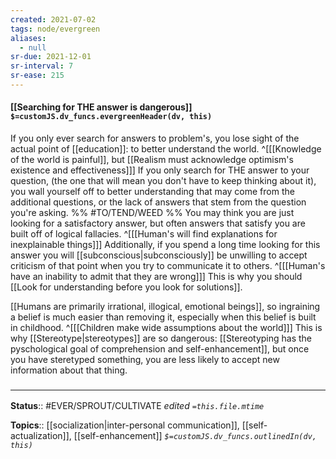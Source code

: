 ```yaml
---
created: 2021-07-02
tags: node/evergreen
aliases:
  - null
sr-due: 2021-12-01
sr-interval: 7
sr-ease: 215
---
```


#### [[Searching for THE answer is dangerous]] `$=customJS.dv_funcs.evergreenHeader(dv, this)`

If you only ever search for answers to problem's, you lose sight of the actual point of [[education]]: to better understand the world. 
^[[[Knowledge of the world is painful]], but [[Realism must acknowledge optimism's existence and effectiveness]]]
If you only search for THE answer to your question,
(the one that will mean you don't have to keep thinking about it),
you wall yourself off to better understanding that may come from
the additional questions, or the lack of answers that stem from the question you're asking. %% #TO/TEND/WEED %%
You may think you are just looking for a satisfactory answer, but often answers that satisfy you are built off of logical fallacies. 
^[[[Human's will find explanations for inexplainable things]]]
Additionally, if you spend a long time looking for this answer you will [[subconscious|subconsciously]] be unwilling to accept criticism of that point when you try to communicate it to others.
^[[[Human's have an inability to admit that they are wrong]]]
This is why you should [[Look for understanding before you look for solutions]].

[[Humans are primarily irrational, illogical, emotional beings]], so ingraining a belief is much easier than removing it, especially when this belief is built in childhood.
^[[[Children make wide assumptions about the world]]]
This is why [[Stereotype|stereotypes]] are so dangerous: [[Stereotyping has the pyschological goal of comprehension and self-enhancement]], but once you have steretyped something, you are less likely to accept new information about that thing.

### <hr class="footnote"/>

**Status**:: #EVER/SPROUT/CULTIVATE 
*edited `=this.file.mtime`*

**Topics**:: [[socialization|inter-personal communication]], [[self-actualization]], [[self-enhancement]]
*`$=customJS.dv_funcs.outlinedIn(dv, this)`*